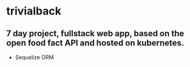 # trivialback 

## 7 day project, fullstack web app, based on the open food fact API and hosted on kubernetes. 

- Sequelize ORM 


